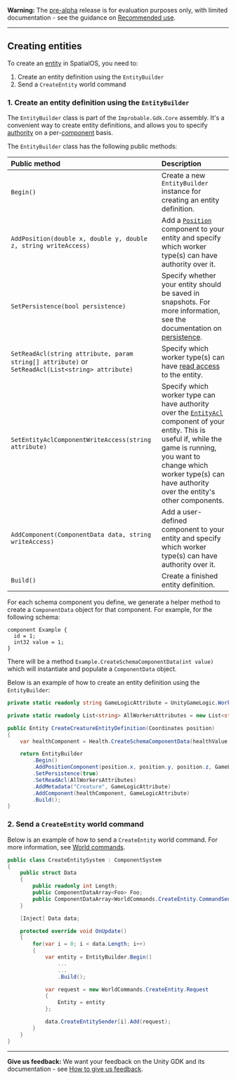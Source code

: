 **Warning:** The [pre-alpha](https://docs.improbable.io/reference/latest/shared/release-policy#maturity-stages) release is for evaluation purposes only, with limited documentation - see the guidance on [Recommended use](../../README.md#recommended-use).

-----


## Creating entities

To create an [entity](https://docs.improbable.io/reference/13.0/shared/glossary#entity) in SpatialOS, you need to:
1. Create an entity definition using the `EntityBuilder`
2. Send a `CreateEntity` world command

### 1. Create an entity definition using the `EntityBuilder`

The `EntityBuilder` class is part of the `Improbable.Gdk.Core` assembly. It's a convenient way to create entity definitions, and allows you to specify [authority](authority.md) on a per-[component](https://docs.improbable.io/reference/13.0/shared/glossary#component) basis.

The `EntityBuilder` class has the following public methods:

| Public method  | Description |
| :------------- | :------------- |
| `Begin()`  | Create a new `EntityBuilder` instance for creating an entity definition. |
| `AddPosition(double x, double y, double z, string writeAccess)`  | Add a [`Position`](https://docs.improbable.io/reference/13.0/shared/schema/standard-schema-library#position-required) component to your entity and specify which worker type(s) can have authority over it. |
| `SetPersistence(bool persistence)` | Specify whether your entity should be saved in snapshots. For more information, see the documentation on [persistence](https://docs.improbable.io/reference/13.0/shared/glossary#persistence). |
| `SetReadAcl(string attribute, param string[] attribute)` or `SetReadAcl(List<string> attribute)` | Specify which worker type(s) can have [read access](https://docs.improbable.io/reference/13.0/shared/glossary#read-and-write-access-authority) to the entity. |
| `SetEntityAclComponentWriteAccess(string attribute)` | Specify which worker type can have authority over the [`EntityAcl`](https://docs.improbable.io/reference/13.0/shared/schema/standard-schema-library#entityacl-required) component of your entity. This is useful if, while the game is running, you want to change which worker type(s) can have authority over the entity's other components. |
| `AddComponent(ComponentData data, string writeAccess)` | Add a user-defined component to your entity and specify which worker type(s) can have authority over it. |
| `Build()` | Create a finished entity definition. |

For each schema component you define, we generate a helper method to create a `ComponentData` object for that component. For example, for the following schema:

```
component Example {
  id = 1;
  int32 value = 1;
}
```
There will be a method `Example.CreateSchemaComponentData(int value)` which will instantiate and populate a `ComponentData` object.


Below is an example of how to create an entity definition using the `EntityBuilder`:
```csharp
private static readonly string GameLogicAttribute = UnityGameLogic.WorkerAttribute;

private static readonly List<string> AllWorkersAttributes = new List<string> { UnityGameLogic.WorkerAttribute, UnityClient.WorkerAttribute};

public Entity CreateCreatureEntityDefinition(Coordinates position)
{
    var healthComponent = Health.CreateSchemaComponentData(healthValue: 100);

    return EntityBuilder
        .Begin()
        .AddPositionComponent(position.x, position.y, position.z, GameLogicAttribute)
        .SetPersistence(true)
        .SetReadAcl(AllWorkersAttributes)
        .AddMetadata("Creature", GameLogicAttribute)
        .AddComponent(healthComponent, GameLogicAttribute)
        .Build();
}
```

### 2. Send a `CreateEntity` world command

Below is an example of how to send a `CreateEntity` world command. For more information, see [World commands](commands.md#world-commands).

```csharp
public class CreateEntitySystem : ComponentSystem
{
    public struct Data
    {
        public readonly int Length;
        public ComponentDataArray<Foo> Foo;
        public ComponentDataArray<WorldCommands.CreateEntity.CommandSender> CreateEntitySender;
    }

    [Inject] Data data;

    protected override void OnUpdate()
    {
        for(var i = 0; i < data.Length; i++)
        {
            var entity = EntityBuilder.Begin()
                ...
                ...
                .Build();

            var request = new WorldCommands.CreateEntity.Request
            {
                Entity = entity
            };

            data.CreateEntitySender[i].Add(request);
        }
    }
}
```

----
**Give us feedback:** We want your feedback on the Unity GDK and its documentation  - see [How to give us feedback](../../README.md#give-us-feedback).